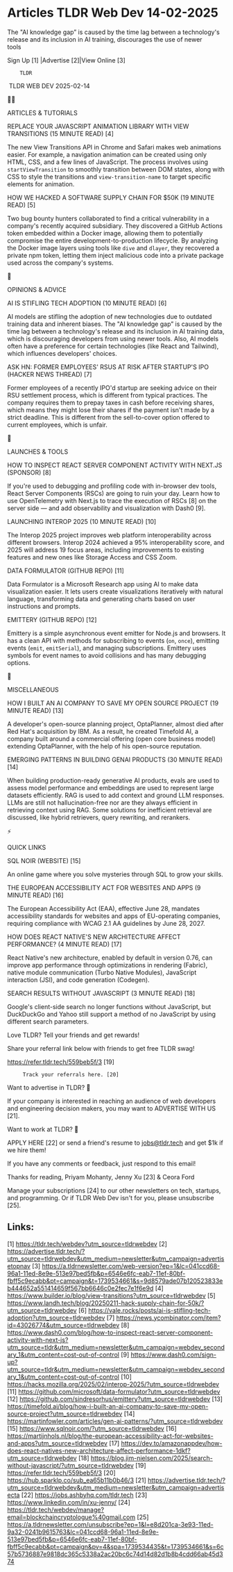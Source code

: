 # Articles TLDR Web Dev 14-02-2025

The "AI knowledge gap” is caused by the time lag between a
technology's release and its inclusion in AI training, discourages the
use of newer
tools ‌ ‌ ‌ ‌ ‌ ‌ ‌ ‌ ‌ ‌ ‌ ‌ ‌ ‌ ‌ ‌ ‌ ‌ ‌ ‌ ‌ ‌ ‌ ‌ ‌ ‌  ‌ ‌ ‌ ‌ ‌ ‌ ‌ ‌ ‌ ‌ ‌ ‌ ‌ ‌ ‌ ‌ ‌ ‌ ‌ ‌ ‌ ‌ ‌ ‌ ‌ ‌ 


 Sign Up [1] |Advertise [2]|View Online [3] 

		TLDR 

 TLDR WEB DEV 2025-02-14

🧑‍💻 

ARTICLES & TUTORIALS

 REPLACE YOUR JAVASCRIPT ANIMATION LIBRARY WITH VIEW TRANSITIONS (15
MINUTE READ) [4] 

 The new View Transitions API in Chrome and Safari makes web
animations easier. For example, a navigation animation can be created
using only HTML, CSS, and a few lines of JavaScript. The process
involves using `startViewTransition` to smoothly transition between
DOM states, along with CSS to style the transitions and
`view-transition-name` to target specific elements for animation. 

 HOW WE HACKED A SOFTWARE SUPPLY CHAIN FOR $50K (19 MINUTE READ) [5] 

 Two bug bounty hunters collaborated to find a critical vulnerability
in a company's recently acquired subsidiary. They discovered a GitHub
Actions token embedded within a Docker image, allowing them to
potentially compromise the entire development-to-production lifecycle.
By analyzing the Docker image layers using tools like `dive` and
`dlayer`, they recovered a private npm token, letting them inject
malicious code into a private package used across the company's
systems. 

🧠 

OPINIONS & ADVICE

 AI IS STIFLING TECH ADOPTION (10 MINUTE READ) [6] 

 AI models are stifling the adoption of new technologies due to
outdated training data and inherent biases. The "AI knowledge gap”
is caused by the time lag between a technology's release and its
inclusion in AI training data, which is discouraging developers from
using newer tools. Also, AI models often have a preference for certain
technologies (like React and Tailwind), which influences developers'
choices. 

 ASK HN: FORMER EMPLOYEES' RSUS AT RISK AFTER STARTUP'S IPO (HACKER
NEWS THREAD) [7] 

 Former employees of a recently IPO'd startup are seeking advice on
their RSU settlement process, which is different from typical
practices. The company requires them to prepay taxes in cash before
receiving shares, which means they might lose their shares if the
payment isn't made by a strict deadline. This is different from the
sell-to-cover option offered to current employees, which is unfair. 

🚀 

LAUNCHES & TOOLS

 HOW TO INSPECT REACT SERVER COMPONENT ACTIVITY WITH NEXT.JS (SPONSOR)
[8] 

 If you're used to debugging and profiling code with in-browser dev
tools, React Server Components (RSCs) are going to ruin your day.
Learn how to use OpenTelemetry with Next.js to trace the execution of
RSCs [8] on the server side — and add observability and
visualization with Dash0 [9]. 

 LAUNCHING INTEROP 2025 (10 MINUTE READ) [10] 

 The Interop 2025 project improves web platform interoperability
across different browsers. Interop 2024 achieved a 95%
interoperability score, and 2025 will address 19 focus areas,
including improvements to existing features and new ones like Storage
Access and CSS Zoom. 

 DATA FORMULATOR (GITHUB REPO) [11] 

 Data Formulator is a Microsoft Research app using AI to make data
visualization easier. It lets users create visualizations iteratively
with natural language, transforming data and generating charts based
on user instructions and prompts. 

 EMITTERY (GITHUB REPO) [12] 

 Emittery is a simple asynchronous event emitter for Node.js and
browsers. It has a clean API with methods for subscribing to events
(`on`, `once`), emitting events (`emit`, `emitSerial`), and managing
subscriptions. Emittery uses symbols for event names to avoid
collisions and has many debugging options. 

🎁 

MISCELLANEOUS

 HOW I BUILT AN AI COMPANY TO SAVE MY OPEN SOURCE PROJECT (19 MINUTE
READ) [13] 

 A developer's open-source planning project, OptaPlanner, almost died
after Red Hat's acquisition by IBM. As a result, he created Timefold
AI, a company built around a commercial offering (open core business
model) extending OptaPlanner, with the help of his open-source
reputation. 

 EMERGING PATTERNS IN BUILDING GENAI PRODUCTS (30 MINUTE READ) [14] 

 When building production-ready generative AI products, evals are used
to assess model performance and embeddings are used to represent large
datasets efficiently. RAG is used to add context and ground LLM
responses. LLMs are still not hallucination-free nor are they always
efficient in retrieving context using RAG. Some solutions for
inefficient retrieval are discussed, like hybrid retrievers, query
rewriting, and rerankers. 

⚡ 

QUICK LINKS

 SQL NOIR (WEBSITE) [15] 

 An online game where you solve mysteries through SQL to grow your
skills. 

 THE EUROPEAN ACCESSIBILITY ACT FOR WEBSITES AND APPS (9 MINUTE READ)
[16] 

 The European Accessibility Act (EAA), effective June 28, mandates
accessibility standards for websites and apps of EU-operating
companies, requiring compliance with WCAG 2.1 AA guidelines by June
28, 2027. 

 HOW DOES REACT NATIVE'S NEW ARCHITECTURE AFFECT PERFORMANCE? (4
MINUTE READ) [17] 

 React Native's new architecture, enabled by default in version 0.76,
can improve app performance through optimizations in rendering
(Fabric), native module communication (Turbo Native Modules),
JavaScript interaction (JSI), and code generation (Codegen). 

 SEARCH RESULTS WITHOUT JAVASCRIPT (3 MINUTE READ) [18] 

 Google's client-side search no longer functions without JavaScript,
but DuckDuckGo and Yahoo still support a method of no JavaScript by
using different search parameters. 

Love TLDR? Tell your friends and get rewards!

 Share your referral link below with friends to get free TLDR swag! 

 https://refer.tldr.tech/559beb5f/3 [19] 

		 Track your referrals here. [20] 

Want to advertise in TLDR? 📰

 If your company is interested in reaching an audience of web
developers and engineering decision makers, you may want to ADVERTISE
WITH US [21]. 

Want to work at TLDR? 💼

 APPLY HERE [22] or send a friend's resume to jobs@tldr.tech and get
$1k if we hire them! 

 If you have any comments or feedback, just respond to this email! 

Thanks for reading, 
Priyam Mohanty, Jenny Xu [23] & Ceora Ford 

 Manage your subscriptions [24] to our other newsletters on tech,
startups, and programming. Or if TLDR Web Dev isn't for you, please
unsubscribe [25]. 

 

Links:
------
[1] https://tldr.tech/webdev?utm_source=tldrwebdev
[2] https://advertise.tldr.tech/?utm_source=tldrwebdev&utm_medium=newsletter&utm_campaign=advertisetopnav
[3] https://a.tldrnewsletter.com/web-version?ep=1&lc=041ccd68-96a1-11ed-8e9e-513e97bed5fb&p=6546e6fc-eab7-11ef-80bf-fbff5c9ecabb&pt=campaign&t=1739534661&s=9d8579ade07b120523833eb444652a551414659f567bb6646c0e2fec7e1f6e9d
[4] https://www.builder.io/blog/view-transitions?utm_source=tldrwebdev
[5] https://www.landh.tech/blog/20250211-hack-supply-chain-for-50k/?utm_source=tldrwebdev
[6] https://vale.rocks/posts/ai-is-stifling-tech-adoption?utm_source=tldrwebdev
[7] https://news.ycombinator.com/item?id=43026774&utm_source=tldrwebdev
[8] https://www.dash0.com/blog/how-to-inspect-react-server-component-activity-with-next-js?utm_source=tldr&utm_medium=newsletter&utm_campaign=webdev_secondary_1&utm_content=cost-out-of-control
[9] https://www.dash0.com/sign-up?utm_source=tldr&utm_medium=newsletter&utm_campaign=webdev_secondary_1&utm_content=cost-out-of-control
[10] https://hacks.mozilla.org/2025/02/interop-2025/?utm_source=tldrwebdev
[11] https://github.com/microsoft/data-formulator?utm_source=tldrwebdev
[12] https://github.com/sindresorhus/emittery?utm_source=tldrwebdev
[13] https://timefold.ai/blog/how-i-built-an-ai-company-to-save-my-open-source-project?utm_source=tldrwebdev
[14] https://martinfowler.com/articles/gen-ai-patterns/?utm_source=tldrwebdev
[15] https://www.sqlnoir.com/?utm_source=tldrwebdev
[16] https://martijnhols.nl/blog/the-european-accessibility-act-for-websites-and-apps?utm_source=tldrwebdev
[17] https://dev.to/amazonappdev/how-does-react-natives-new-architecture-affect-performance-1dkf?utm_source=tldrwebdev
[18] https://blog.jim-nielsen.com/2025/search-without-javascript/?utm_source=tldrwebdev
[19] https://refer.tldr.tech/559beb5f/3
[20] https://hub.sparklp.co/sub_ea65b11b0b46/3
[21] https://advertise.tldr.tech/?utm_source=tldrwebdev&utm_medium=newsletter&utm_campaign=advertisecta
[22] https://jobs.ashbyhq.com/tldr.tech
[23] https://www.linkedin.com/in/xu-jenny/
[24] https://tldr.tech/webdev/manage?email=blockchaincryptologue%40gmail.com
[25] https://a.tldrnewsletter.com/unsubscribe?ep=1&l=e8d201ca-3e93-11ed-9a32-0241b9615763&lc=041ccd68-96a1-11ed-8e9e-513e97bed5fb&p=6546e6fc-eab7-11ef-80bf-fbff5c9ecabb&pt=campaign&pv=4&spa=1739534435&t=1739534661&s=6c57b5736887e9818dc365c5338a2ac20bc6c74d14d82d1b8b4cdd66ab45d374